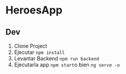 # HeroesApp

## Dev

1. Clone Project
2. Ejecutar `npm install`
3. Levantar Backend `npm run backend`
4. Ejecutarla app `npm start`o bien `ng serve -o`
